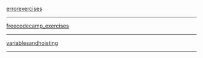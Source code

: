 [errorexercises](https://github.com/msenaavci/msenaavci.github.io/blob/master/errorexercise.md)

---

[freecodecamp_exercises](https://github.com/msenaavci/msenaavci.github.io/blob/master/freecodecamp_exercises.md)

---

[variablesandhoisting](https://github.com/msenaavci/msenaavci.github.io/blob/master/variablesandhoisting.md)

---
